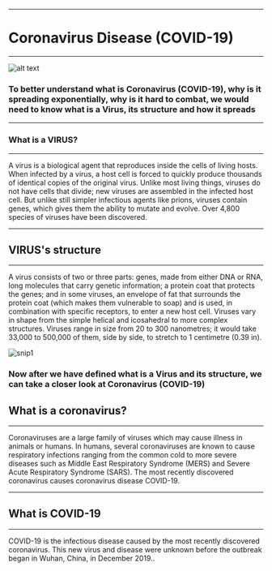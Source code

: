 <hr>

# Coronavirus Disease (COVID-19)

<hr>


![alt text](https://www.medicaldevice-network.com/wp-content/uploads/sites/11/2020/02/Corona.jpg)




### To better understand what is Coronavirus (COVID-19), why is it spreading exponentially, why is it hard to combat, we would need to know what is a Virus, its structure and how it spreads






<hr>

### What is a VIRUS?

<hr>

A virus is a biological agent that reproduces inside the cells of living hosts. When infected by a virus, a host cell is forced to quickly produce thousands of identical copies of the original virus. Unlike most living things, viruses do not have cells that divide; new viruses are assembled in the infected host cell. But unlike still simpler infectious agents like prions, viruses contain genes, which gives them the ability to mutate and evolve. Over 4,800 species of viruses have been discovered.


<hr>

## VIRUS's structure

<hr>


A virus consists of two or three parts: genes, made from either DNA or RNA, long molecules that carry genetic information; a protein coat that protects the genes; and in some viruses, an envelope of fat that surrounds the protein coat (which makes them vulnerable to soap) and is used, in combination with specific receptors, to enter a new host cell. 
Viruses vary in shape from the simple helical and icosahedral to more complex structures. Viruses range in size from 20 to 300 nanometres; it would take 33,000 to 500,000 of them, side by side, to stretch to 1 centimetre (0.39 in).


![snip1](Images/snip1.png)




### Now after we have defined what is a Virus and its structure, we can take a closer look at Coronavirus (COVID-19)

## What is a coronavirus?

<hr>

Coronaviruses are a large family of viruses which may cause illness in animals or humans.  In humans, several coronaviruses are known to cause respiratory infections ranging from the common cold to more severe diseases such as Middle East Respiratory Syndrome (MERS) and Severe Acute Respiratory Syndrome (SARS). The most recently discovered coronavirus causes coronavirus disease COVID-19.



<hr>

## What is COVID-19

<hr>

COVID-19 is the infectious disease caused by the most recently discovered coronavirus. This new virus and disease were unknown before the outbreak began in Wuhan, China, in December 2019..
